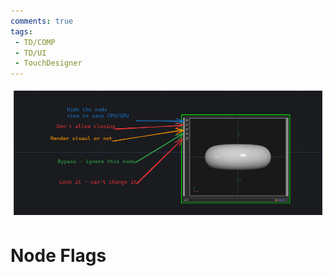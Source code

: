 ```yaml
---
comments: true
tags:
 - TD/COMP
 - TD/UI
 - TouchDesigner
---
```

![Switching between UI Elements](./img/NodeFlags.png)
# Node Flags



